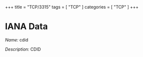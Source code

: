 +++
title = "TCP/3315"
tags = [ "TCP" ]
categories = [ "TCP" ]
+++

# IANA Data

_Name:_ cdid

_Description:_ CDID

